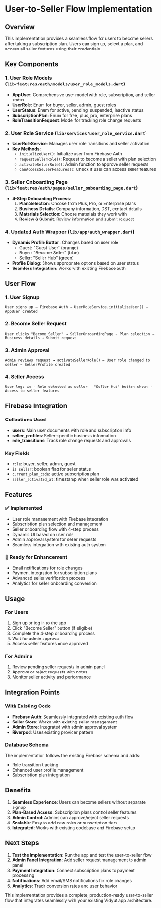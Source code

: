 # User-to-Seller Flow Implementation

## Overview

This implementation provides a seamless flow for users to become sellers after taking a subscription plan. Users can sign up, select a plan, and access all seller features using their credentials.

## Key Components

### 1. User Role Models (`lib/features/auth/models/user_role_models.dart`)

- **AppUser**: Comprehensive user model with role, subscription, and seller status
- **UserRole**: Enum for buyer, seller, admin, guest roles
- **UserStatus**: Enum for active, pending, suspended, inactive status
- **SubscriptionPlan**: Enum for free, plus, pro, enterprise plans
- **RoleTransitionRequest**: Model for tracking role change requests

### 2. User Role Service (`lib/services/user_role_service.dart`)

- **UserRoleService**: Manages user role transitions and seller activation
- **Key Methods**:
  - `initializeUser()`: Initialize user from Firebase Auth
  - `requestSellerRole()`: Request to become a seller with plan selection
  - `activateSellerRole()`: Admin function to approve seller requests
  - `canAccessSellerFeatures()`: Check if user can access seller features

### 3. Seller Onboarding Page (`lib/features/auth/pages/seller_onboarding_page.dart`)

- **4-Step Onboarding Process**:
  1. **Plan Selection**: Choose from Plus, Pro, or Enterprise plans
  2. **Business Details**: Company information, GST, contact details
  3. **Materials Selection**: Choose materials they work with
  4. **Review & Submit**: Review information and submit request

### 4. Updated Auth Wrapper (`lib/app/auth_wrapper.dart`)

- **Dynamic Profile Button**: Changes based on user role
  - Guest: "Guest User" (orange)
  - Buyer: "Become Seller" (blue)
  - Seller: "Seller Hub" (green)
- **Profile Dialog**: Shows appropriate options based on user status
- **Seamless Integration**: Works with existing Firebase auth

## User Flow

### 1. User Signup

```
User signs up → Firebase Auth → UserRoleService.initializeUser() → AppUser created
```

### 2. Become Seller Request

```
User clicks "Become Seller" → SellerOnboardingPage → Plan selection → Business details → Submit request
```

### 3. Admin Approval

```
Admin reviews request → activateSellerRole() → User role changed to seller → SellerProfile created
```

### 4. Seller Access

```
User logs in → Role detected as seller → "Seller Hub" button shown → Access to seller features
```

## Firebase Integration

### Collections Used

- **users**: Main user documents with role and subscription info
- **seller_profiles**: Seller-specific business information
- **role_transitions**: Track role change requests and approvals

### Key Fields

- `role`: buyer, seller, admin, guest
- `is_seller`: boolean flag for seller status
- `current_plan_code`: active subscription plan
- `seller_activated_at`: timestamp when seller role was activated

## Features

### ✅ Implemented

- User role management with Firebase integration
- Subscription plan selection and management
- Seller onboarding flow with 4-step process
- Dynamic UI based on user role
- Admin approval system for seller requests
- Seamless integration with existing auth system

### 🔄 Ready for Enhancement

- Email notifications for role changes
- Payment integration for subscription plans
- Advanced seller verification process
- Analytics for seller onboarding conversion

## Usage

### For Users

1. Sign up or log in to the app
2. Click "Become Seller" button (if eligible)
3. Complete the 4-step onboarding process
4. Wait for admin approval
5. Access seller features once approved

### For Admins

1. Review pending seller requests in admin panel
2. Approve or reject requests with notes
3. Monitor seller activity and performance

## Integration Points

### With Existing Code

- **Firebase Auth**: Seamlessly integrated with existing auth flow
- **Seller Store**: Works with existing seller management
- **Admin Store**: Integrated with admin approval system
- **Riverpod**: Uses existing provider pattern

### Database Schema

The implementation follows the existing Firebase schema and adds:

- Role transition tracking
- Enhanced user profile management
- Subscription plan integration

## Benefits

1. **Seamless Experience**: Users can become sellers without separate signup
2. **Plan-Based Access**: Subscription plans control seller features
3. **Admin Control**: Admins can approve/reject seller requests
4. **Scalable**: Easy to add new roles or subscription tiers
5. **Integrated**: Works with existing codebase and Firebase setup

## Next Steps

1. **Test the Implementation**: Run the app and test the user-to-seller flow
2. **Admin Panel Integration**: Add seller request management to admin panel
3. **Payment Integration**: Connect subscription plans to payment processing
4. **Notifications**: Add email/SMS notifications for role changes
5. **Analytics**: Track conversion rates and user behavior

This implementation provides a complete, production-ready user-to-seller flow that integrates seamlessly with your existing Vidyut app architecture.
